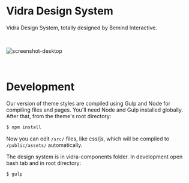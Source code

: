 # Vidra Design System

Vidra Design System, totally designed by Bemind Interactive.

&nbsp;

![screenshot-desktop](https://github.com/ilPas/dashboard-html-css/blob/master/src/images/VidraDesign-1.png)

&nbsp;

# Development

Our version of theme styles are compiled using Gulp and Node for compiling files and pages.
You'll need Node and Gulp installed globally.
After that, from the theme's root directory:

```bash
$ npm install
```

Now you can edit `/src/` files, like css/js, which will be compiled to `/public/assets/` automatically.

The design system is in vidra-components folder.
In development open bash tab and in root directory:

```bash
$ gulp
```
